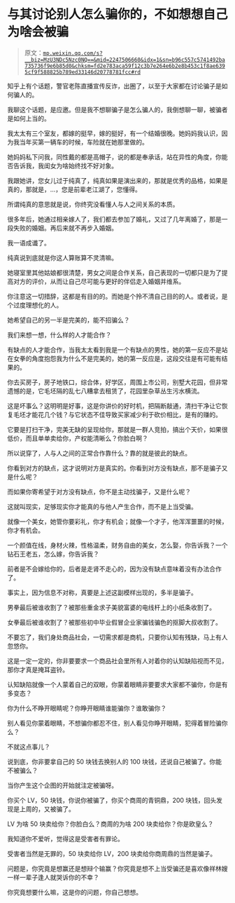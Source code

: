# 与其讨论别人怎么骗你的，不如想想自己为啥会被骗

> 原文：[`mp.weixin.qq.com/s?__biz=MzU3NDc5Nzc0NQ==&mid=2247506660&idx=1&sn=b96c557c5741492ba735736f9e6b85d0&chksm=fd2e783aca59f12c3b7e264e6b2e8b453c1f8ae6395cf9f588825b789ed33146d20778781fcc#rd`](http://mp.weixin.qq.com/s?__biz=MzU3NDc5Nzc0NQ==&mid=2247506660&idx=1&sn=b96c557c5741492ba735736f9e6b85d0&chksm=fd2e783aca59f12c3b7e264e6b2e8b453c1f8ae6395cf9f588825b789ed33146d20778781fcc#rd)

知乎上有个话题，警官老陈直播宣传反诈，出圈了，以至于大家都在讨论骗子是如何骗人的。

我聊这个话题，是应邀。但是我不想聊骗子是怎么骗人的，我倒想聊一聊，被骗者是如何上当的。

我太太有三个室友，都嫁的挺早，嫁的挺好，有一个结婚很晚。她妈妈我认识，因为我当年买第一辆车的时候，车险就在她那里做的。

她妈妈私下问我，同性戴的都是高帽子，说的都是奉承话，站在异性的角度，你能否告诉我，我闺女为啥始终找不好对象。

我跟她讲，您女儿过于纯真了，纯真如果是演出来的，那就是优秀的品格，如果是真的，那就是，...，您是前辈老江湖了，您懂得。

所谓纯真的意思就是说，你终究没看懂人与人之间关系的本质。 

很多年后，她通过相亲嫁人了，我们都去参加了婚礼，又过了几年离婚了，那是一段失败的婚姻。再后来就不再步入婚姻。 

我一语成谶了。

纯真说到底就是你这人算账算不灵清嘛。

她寝室里其他姑娘都很清楚，男女之间是合作关系，自己表现的一切都只是为了提高对方的评价，从而让自己尽可能与更好的伴侣走入婚姻并维系。 

你注意这一切措辞，这都是有目的的。而她是个拎不清自己目的的人。或者说，是个过度理想化的人。

她希望自己的另一半是完美的，能不招骗么？

我们来想一想，什么样的人才能合作？ 

有缺点的人才能合作，当我太太看到我是一个有缺点的男性，她的第一反应不是站在女拳的角度抱怨我为什么不是完美的，她的第一反应是，这段交往是有可能有结果的。

你去买房子，房子地铁口，综合体，好学区，周围上市公司，别墅大花园，但非常遗憾的是，它毛坯隔的乱七八糟拿去租赁了，花园里杂草丛生污水横流。

这是坏事么？这明明是好事，这是你讲价的好时机，把隔断敲通，清扫干净让它恢复毛坯才能花几个钱？与它状态不佳导致买家减少利于砍价相比，是有的赚的。

它要是打扫干净，完美无缺的呈现给你，那就是一群人竞拍，搞出个天价，如果很低价，而且单单卖给你，产权能清晰么？你脸白啊？ 

所以说穿了，人与人之间的正常合作靠什么？靠的就是彼此的缺点。

你看到对方的缺点，这才说明对方是真实的。你看到对方没有缺点，那不是骗子又是什么呢？

而如果你寄希望于对方没有缺点，你不是主动找骗子，又是什么呢？

这就叫现实，足够现实你才能真的与他人产生合作，而不是上当受骗。

就像一个美女，她管你要彩礼，你才有机会；就像一个才子，他浑浑噩噩的时候，你才有机会。 

一个颜值在线，身材火辣，性格温柔，财务自由的美女，怎么娶，你告诉我？一个钻石王老五，怎么嫁，你告诉我？

前者是不会嫁给你的，后者是走肾不走心的，因为没有缺点意味着没有办法合作了。 

事实上，因为信息不对称，真要是上述这副模样出现的，多半是骗子。 

男拳最后被谁收割了？被那些重金求子美貌富婆的电线杆上的小纸条收割了。 

女拳最后被谁收割了？被那些初中毕业假冒企业家骗钱骗色的抠脚大叔收割了。

不要忘了，我们身处商品社会，一切需求都是商机，只要你认知有残缺，马上有人忽悠你。

这是一定一定的，你非要要求一个商品社会里所有人对着你的认知缺陷视而不见，那你才真是掩耳盗铃。 

认知缺陷就像一个人蒙着自己的双眼，你蒙着眼睛非要要求大家都不骗你，你是有多变态？ 

你为什么不睁开眼睛呢？你睁开眼睛谁能骗你？谁敢骗你？ 

别人看见你蒙着眼睛，不想骗你都忍不住，别人看见你睁开眼睛，犯得着冒险骗你么？ 

不就这点事儿？

说到底，你非要拿自己的 50 块钱去换别人的 100 块钱，还说自己被骗了。你能不被骗么？ 

当你产生这个企图的开始就注定被骗呀。

你买个 LV，50 块钱，你说你被骗了，你买个商周的青铜鼎，200 块钱，回头发现是上周的，又被骗了。 

LV 为啥 50 块卖给你？你脸白么？商周的为啥 200 块卖给你？你是欧皇么？ 

我知道你不爱听，觉得这是受害者有罪论。 

受害者当然是无罪的，50 块卖给你 LV，200 块卖给你商周鼎的当然是骗子。

问题是，你究竟是想赢还是想辩个输赢？你究竟是想不上当受骗还是喜欢像祥林嫂一样一辈子逢人就哭诉你的不幸？

你究竟想要什么嘛，这是你的问题，你自己想想。